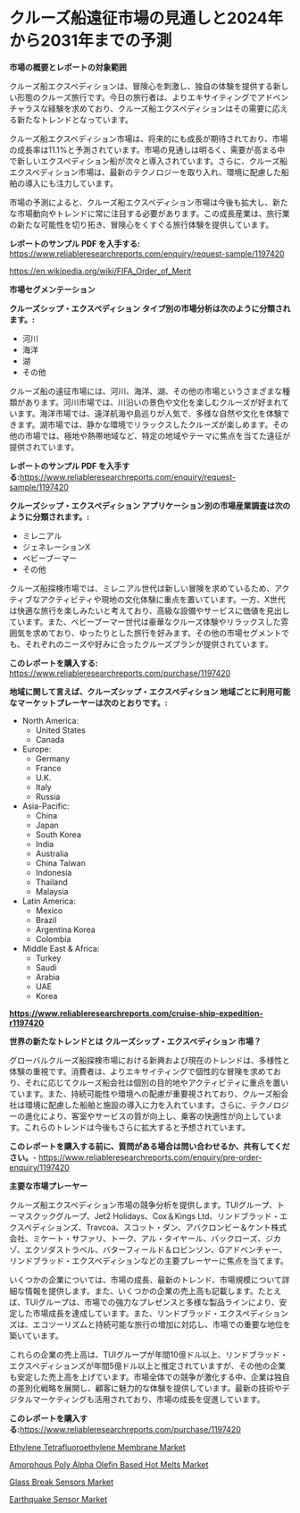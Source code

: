 <p><h1>クルーズ船遠征市場の見通しと2024年から2031年までの予測</h1></p><p><strong>市場の概要とレポートの対象範囲</strong></p>
<p><p>クルーズ船エクスペディションは、冒険心を刺激し、独自の体験を提供する新しい形態のクルーズ旅行です。今日の旅行者は、よりエキサイティングでアドベンチャラスな経験を求めており、クルーズ船エクスペディションはその需要に応える新たなトレンドとなっています。</p><p>クルーズ船エクスペディション市場は、将来的にも成長が期待されており、市場の成長率は11.1%と予測されています。市場の見通しは明るく、需要が高まる中で新しいエクスペディション船が次々と導入されています。さらに、クルーズ船エクスペディション市場は、最新のテクノロジーを取り入れ、環境に配慮した船舶の導入にも注力しています。</p><p>市場の予測によると、クルーズ船エクスペディション市場は今後も拡大し、新たな市場動向やトレンドに常に注目する必要があります。この成長産業は、旅行業の新たな可能性を切り拓き、冒険心をくすぐる旅行体験を提供しています。</p></p>
<p><strong>レポートのサンプル PDF を入手する:</strong> <a href="https://www.reliableresearchreports.com/enquiry/request-sample/1197420">https://www.reliableresearchreports.com/enquiry/request-sample/1197420</a></p>
<p><a href="https://en.wikipedia.org/wiki/FIFA_Order_of_Merit">https://en.wikipedia.org/wiki/FIFA_Order_of_Merit</a></p>
<p><strong>市場セグメンテーション</strong></p>
<p><strong>クルーズシップ・エクスペディション タイプ別の市場分析は次のように分類されます。:</strong></p>
<p><ul><li>河川</li><li>海洋</li><li>湖</li><li>その他</li></ul></p>
<p><p>クルーズ船の遠征市場には、河川、海洋、湖、その他の市場というさまざまな種類があります。河川市場では、川沿いの景色や文化を楽しむクルーズが好まれています。海洋市場では、遠洋航海や島巡りが人気で、多様な自然や文化を体験できます。湖市場では、静かな環境でリラックスしたクルーズが楽しめます。その他の市場では、極地や熱帯地域など、特定の地域やテーマに焦点を当てた遠征が提供されています。</p></p>
<p><strong>レポートのサンプル PDF を入手する:</strong><a href="https://www.reliableresearchreports.com/enquiry/request-sample/1197420">https://www.reliableresearchreports.com/enquiry/request-sample/1197420</a></p>
<p><strong> クルーズシップ・エクスペディション アプリケーション別の市場産業調査は次のように分類されます。:</strong></p>
<p><ul><li>ミレニアル</li><li>ジェネレーションX</li><li>ベビーブーマー</li><li>その他</li></ul></p>
<p><p>クルーズ船探検市場では、ミレニアル世代は新しい冒険を求めているため、アクティブなアクティビティや現地の文化体験に重点を置いています。一方、X世代は快適な旅行を楽しみたいと考えており、高級な設備やサービスに価値を見出しています。また、ベビーブーマー世代は豪華なクルーズ体験やリラックスした雰囲気を求めており、ゆったりとした旅行を好みます。その他の市場セグメントでも、それぞれのニーズや好みに合ったクルーズプランが提供されています。</p></p>
<p><strong>このレポートを購入する:</strong> <a href="https://www.reliableresearchreports.com/purchase/1197420">https://www.reliableresearchreports.com/purchase/1197420</a></p>
<p><strong>地域に関して言えば、クルーズシップ・エクスペディション 地域ごとに利用可能なマーケットプレーヤーは次のとおりです。:</strong></p>
<p><ul>
    <li>
        North America:
        <ul>
            <li>United States</li>
            <li>Canada</li>
        </ul>
    </li>
    <li>
        Europe:
        <ul>
            <li>Germany</li>
            <li>France</li>
            <li>U.K.</li>
            <li>Italy</li>
            <li>Russia</li>
        </ul>
    </li>
    <li>
        Asia-Pacific:
        <ul>
            <li>China</li>
            <li>Japan</li>
            <li>South Korea</li>
            <li>India</li>
            <li>Australia</li>
            <li>China Taiwan</li>
            <li>Indonesia</li>
            <li>Thailand</li>
            <li>Malaysia</li>
        </ul>
    </li>
    <li>
        Latin America:
        <ul>
            <li>Mexico</li>
            <li>Brazil</li>
            <li>Argentina Korea</li>
            <li>Colombia</li>
        </ul>
    </li>
    <li>
        Middle East & Africa:
        <ul>
            <li>Turkey</li>
            <li>Saudi</li>
            <li>Arabia</li>
            <li>UAE</li>
            <li>Korea</li>
        </ul>
    </li>
    </ul></p>
<p><strong><a href="https://www.reliableresearchreports.com/cruise-ship-expedition-r1197420">https://www.reliableresearchreports.com/cruise-ship-expedition-r1197420</a></strong></p>
<p><strong>世界の新たなトレンドとは クルーズシップ・エクスペディション 市場？</strong></p>
<p><p>グローバルクルーズ船探検市場における新興および現在のトレンドは、多様性と体験の重視です。消費者は、よりエキサイティングで個性的な冒険を求めており、それに応じてクルーズ船会社は個別の目的地やアクティビティに重点を置いています。また、持続可能性や環境への配慮が重要視されており、クルーズ船会社は環境に配慮した船舶と施設の導入に力を入れています。さらに、テクノロジーの進化により、客室やサービスの質が向上し、乗客の快適性が向上しています。これらのトレンドは今後もさらに拡大すると予想されています。</p></p>
<p><strong>このレポートを購入する前に、質問がある場合は問い合わせるか、共有してください。</strong>- <a href="https://www.reliableresearchreports.com/enquiry/pre-order-enquiry/1197420">https://www.reliableresearchreports.com/enquiry/pre-order-enquiry/1197420</a></p>
<p><strong>主要な市場プレーヤー</strong></p>
<p><p>クルーズ船エクスペディション市場の競争分析を提供します。TUIグループ、トーマスクックグループ、Jet2 Holidays、Cox＆Kings Ltd、リンドブラッド・エクスペディションズ、Travcoa、スコット・ダン、アバクロンビー＆ケント株式会社、ミケート・サファリ、トーク、アル・タイヤール、バックローズ、ジカゾ、エクソダストラベル、バターフィールド＆ロビンソン、Gアドベンチャー、リンドブラッド・エクスペディションなどの主要プレーヤーに焦点を当てます。</p><p>いくつかの企業については、市場の成長、最新のトレンド、市場規模について詳細な情報を提供します。また、いくつかの企業の売上高も記載します。たとえば、TUIグループは、市場での強力なプレゼンスと多様な製品ラインにより、安定した市場成長を達成しています。また、リンドブラッド・エクスペディションズは、エコツーリズムと持続可能な旅行の増加に対応し、市場での重要な地位を築いています。</p><p>これらの企業の売上高は、TUIグループが年間10億ドル以上、リンドブラッド・エクスペディションズが年間5億ドル以上と推定されていますが、その他の企業も安定した売上高を上げています。市場全体での競争が激化する中、企業は独自の差別化戦略を展開し、顧客に魅力的な体験を提供しています。最新の技術やデジタルマーケティングも活用されており、市場の成長を促進しています。</p></p>
<p><strong>このレポートを購入する:</strong><a href="https://www.reliableresearchreports.com/purchase/1197420">https://www.reliableresearchreports.com/purchase/1197420</a></p>
<p><p><a href="https://issuu.com/reportprime-2/docs/ethylene-tetrafluoroethylene-membrane-market-size-">Ethylene Tetrafluoroethylene Membrane Market</a></p><p><a href="https://issuu.com/reportprime-2/docs/amorphous-poly-alpha-olefin-based-hot-melts-market">Amorphous Poly Alpha Olefin Based Hot Melts Market</a></p><p><a href="https://github.com/gcimaudf65/Market-Research-Report-List-1/blob/main/glass-break-sensors-market.md">Glass Break Sensors Market</a></p><p><a href="https://github.com/pennyaldbrittonh658/Market-Research-Report-List-1/blob/main/earthquake-sensor-market.md">Earthquake Sensor Market</a></p></p>
